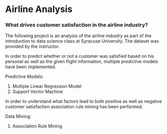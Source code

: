 # Airline Analysis

### What drives customer satisfaction in the airline industry?

The following project is an analysis of the airline industry as part of the introduction to data science class at Syracuse University. The dataset was provided by the instructor. 


In order to predict whether or not a customer was satisfied based on his personal as well as the given flight information, multiple predictive models have been implemented.

Predictive Models:

1) Mutliple Linear Regression Model
2) Support Vector Machine


In order to understand what factors lead to both positive as well as negative customer satisfaction association rule mining has been performed.

Data Mining: 

1) Association Rule Mining
